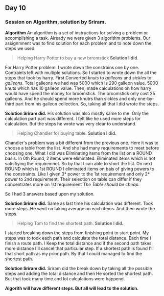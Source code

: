 ## Day 10 

### Session on Algorithm, solution by Sriram.

**Algorithm** An algorithm is a set of instructions for solving a problem or accomplishing a task.
Already we were given 3 algorithm problems. Our assignmnent was to find solution for each problem and to note down the steps we used.

> Helping Harry Potter to buy a new brromstick
**Solution I did.**
  
  For Harry Potter problem. I wrote down the constrains one by one. Contraints left with multiple solutions. So I started to wrote down the all the steps that took by 
  harry. First Converted *knuts* to *galleons* and *sickles* to *galleons*. Total galleons we had was 5000 which is 290 galleon value. 5000 knuts which has 10 galleon value.
  Then, made calculations on how harry would have spend the money for broomstick. The broomstick only cost 25 galleons. And he should spend more knutrs than sickles and only one-by-third part from his galleon collection.
  So, taking all that I did wrote the steps.
  
  **Solution Sriram did.** 
    His solution was also mostly same to me. Only the calculation part part was different. I felt like he used more steps for calculation. But the steps he wrote was very clear to understand.

> Helping Chandler for buying table.
**Solution I did.**

  Chandler's problem was a bit different from the previous one. Here it was to choose a table from the list. And she had many requirements to meet before choosing one.
  What I did was Eliminating items from the list on a ROUND basis. In 0th Round, 2 items were eliminated. Eliminated items which is not satisfiying the requiremnet. So by that I can able to short the list. On next ROUND which is 1st ROUND I eliminated items on bais of
  giving powers to the constraints. Like I given 3* power to the 1st requirement and only 2* power to 2nd requirement. Their selection on table can differ if they concentrates more on 1st requirement *The Table should be cheap*.
  
  So I had 3 answers based upon my solution.
  
  **Solution Sriram did.**
    Same as last time his calculation was different. Took more steps. He went on taking average on each items. And then wrote the steps.
 
> Helping Tom to find the shortest path.
**Solution I did.**

  I started breaking down the steps from finishing point to start point. My steps was to took each path and calculate the total distance. Each time I finish a route path. I Keep the total distance and if the second path
  takes more distance I'll cancel that particular step. If a shortest path is found I'll that short path as my prior path. By that I could managed to find the shortest path.
  
  **Solution Sriram did.**
    Sriram did the break down by taking all the possible steps and adding the total distance and then He sorted the shortest path. But that took many time and lot calculations were happend.
    
    
 **Algorith will have different steps. But all will lead to the solution.**
